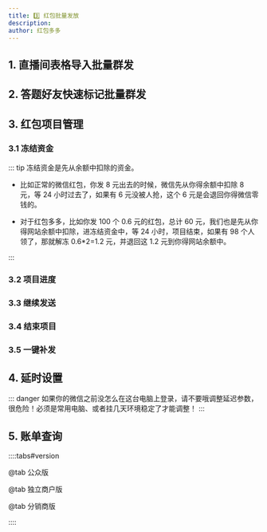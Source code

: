 ```yaml
---
title: 3️⃣ 红包批量发放
description: 
author: 红包多多
---
```


## 1. 直播间表格导入批量群发

## 2. 答题好友快速标记批量群发

## 3. 红包项目管理

### 3.1 冻结资金

::: tip
冻结资金是先从余额中扣除的资金。
- 比如正常的微信红包，你发 8 元出去的时候，微信先从你得余额中扣除 8 元，等 24 小时过去了，如果有 6 元没被人抢，这个 6 元是会退回你得微信零钱的。

- 对于红包多多，比如你发 100 个 0.6 元的红包，总计 60 元，我们也是先从你得网站余额中扣除，进冻结资金中，等 24 小时，项目结束，如果有 98 个人领了，那就解冻 0.6*2=1.2 元，并退回这 1.2 元到你得网站余额中。

:::

### 3.2 项目进度

### 3.3 继续发送

### 3.4 结束项目

### 3.5 一键补发

## 4. 延时设置

::: danger
如果你的微信之前没怎么在这台电脑上登录，请不要哦调整延迟参数，很危险！必须是常用电脑、或者挂几天环境稳定了才能调整！
:::

## 5. 账单查询

::::tabs#version

@tab 公众版



@tab 独立商户版



@tab 分销商版


::::